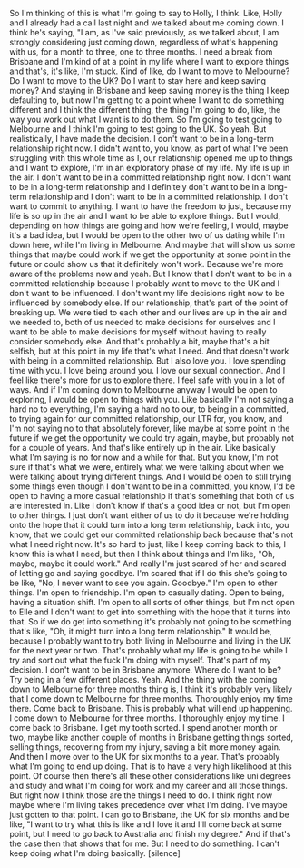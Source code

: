 ﻿So I'm thinking of this is what I'm going to say to Holly, I think.
Like, Holly and I already had a call last night and we talked about me coming down.
I think he's saying, "I am, as I've said previously, as we talked about, I am strongly considering
just coming down, regardless of what's happening with us, for a month to three, one to three
months.
I need a break from Brisbane and I'm kind of at a point in my life where I want to explore
things and that's, it's like, I'm stuck.
Kind of like, do I want to move to Melbourne?
Do I want to move to the UK?
Do I want to stay here and keep saving money?
And staying in Brisbane and keep saving money is the thing I keep defaulting to, but now
I'm getting to a point where I want to do something different and I think the different
thing, the thing I'm going to do, like, the way you work out what I want is to do them.
So I'm going to test going to Melbourne and I think I'm going to test going to the UK.
So yeah.
But realistically, I have made the decision.
I don't want to be in a long-term relationship right now.
I didn't want to, you know, as part of what I've been struggling with this whole time
as I, our relationship opened me up to things and I want to explore, I'm in an exploratory
phase of my life.
My life is up in the air.
I don't want to be in a committed relationship right now.
I don't want to be in a long-term relationship and I definitely don't want to be in a long-term
relationship and I don't want to be in a committed relationship.
I don't want to commit to anything.
I want to have the freedom to just, because my life is so up in the air and I want to
be able to explore things.
But I would, depending on how things are going and how we're feeling, I would, maybe it's
a bad idea, but I would be open to the other two of us dating while I'm down here, while
I'm living in Melbourne.
And maybe that will show us some things that maybe could work if we get the opportunity
at some point in the future or could show us that it definitely won't work.
Because we're more aware of the problems now and yeah.
But I know that I don't want to be in a committed relationship because I probably want to move
to the UK and I don't want to be influenced.
I don't want my life decisions right now to be influenced by somebody else.
If our relationship, that's part of the point of breaking up.
We were tied to each other and our lives are up in the air and we needed to, both of us
needed to make decisions for ourselves and I want to be able to make decisions for myself
without having to really consider somebody else.
And that's probably a bit, maybe that's a bit selfish, but at this point in my life
that's what I need.
And that doesn't work with being in a committed relationship.
But I also love you.
I love spending time with you.
I love being around you.
I love our sexual connection.
And I feel like there's more for us to explore there.
I feel safe with you in a lot of ways.
And if I'm coming down to Melbourne anyway I would be open to exploring, I would be open
to things with you.
Like basically I'm not saying a hard no to everything, I'm saying a hard no to our, to
being in a committed, to trying again for our committed relationship, our LTR for, you know,
and I'm not saying no to that absolutely forever, like maybe at some point in the future if
we get the opportunity we could try again, maybe, but probably not for a couple of years.
And that's like entirely up in the air.
Like basically what I'm saying is no for now and a while for that.
But you know, I'm not sure if that's what we were, entirely what we were talking about
when we were talking about trying different things.
And I would be open to still trying some things even though I don't want to be in a
committed, you know, I'd be open to having a more casual relationship if that's something
that both of us are interested in.
Like I don't know if that's a good idea or not, but I'm open to other things.
I just don't want either of us to do it because we're holding onto the hope that it could
turn into a long term relationship, back into, you know, that we could get our committed
relationship back because that's not what I need right now.
It's so hard to just, like I keep coming back to this, I know this is what I need, but then
I think about things and I'm like, "Oh, maybe, maybe it could work."
And really I'm just scared of her and scared of letting go and saying goodbye.
I'm scared that if I do this she's going to be like, "No, I never want to see you again.
Goodbye."
I'm open to other things.
I'm open to friendship.
I'm open to casually dating.
Open to being, having a situation shift.
I'm open to all sorts of other things, but I'm not open to Elle and I don't want to get
into something with the hope that it turns into that.
So if we do get into something it's probably not going to be something that's like, "Oh,
it might turn into a long term relationship."
It would be, because I probably want to try both living in Melbourne and living in the
UK for the next year or two.
That's probably what my life is going to be while I try and sort out what the fuck I'm
doing with myself.
That's part of my decision.
I don't want to be in Brisbane anymore.
Where do I want to be?
Try being in a few different places.
Yeah.
And the thing with the coming down to Melbourne for three months thing is, I think it's probably
very likely that I come down to Melbourne for three months.
Thoroughly enjoy my time there.
Come back to Brisbane.
This is probably what will end up happening.
I come down to Melbourne for three months.
I thoroughly enjoy my time.
I come back to Brisbane.
I get my tooth sorted.
I spend another month or two, maybe like another couple of months in Brisbane getting things
sorted, selling things, recovering from my injury, saving a bit more money again.
And then I move over to the UK for six months to a year.
That's probably what I'm going to end up doing.
That is to have a very high likelihood at this point.
Of course then there's all these other considerations like uni degrees and study and what I'm doing
for work and my career and all those things.
But right now I think those are the things I need to do.
I think right now maybe where I'm living takes precedence over what I'm doing.
I've maybe just gotten to that point.
I can go to Brisbane, the UK for six months and be like, "I want to try what this is like
and I love it and I'll come back at some point, but I need to go back to Australia and finish
my degree."
And if that's the case then that shows that for me.
But I need to do something.
I can't keep doing what I'm doing basically.
[silence]
